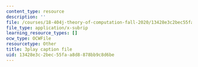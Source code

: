 ```yaml
---
content_type: resource
description: ''
file: /courses/18-404j-theory-of-computation-fall-2020/13428e3c2bec55faa8d8878bb9c8d6be_Vp_AzDGQyrA.vtt
file_type: application/x-subrip
learning_resource_types: []
ocw_type: OCWFile
resourcetype: Other
title: 3play caption file
uid: 13428e3c-2bec-55fa-a8d8-878bb9c8d6be
---
```

